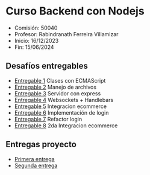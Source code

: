 # Curso Backend con Nodejs

- Comisión: 50040
- Profesor: Rabindranath Ferreira Villamizar
- Inicio: 16/12/2023
- Fin: 15/06/2024

## Desafíos entregables

- [Entregable 1](./Entregas-Desafios/entrega-01/) Clases con ECMAScript
- [Entregable 2](./Entregas-Desafios/entrega-02/) Manejo de archivos
- [Entregable 3](./Entregas-Desafios/entrega-03/) Servidor con express
- [Entregable 4](./Entregas-Desafios/entrega-04/) Websockets + Handlebars
- [Entregable 5](./Entregas-Desafios/entrega-05/) Integracion ecommerce
- [Entregable 6](./Entregas-Desafios/entrega-06/) Implementación de login
- [Entregable 7](./Entregas-Desafios/entrega-07/) Refactor login
- [Entregable 8](./Entregas-Desafios/entrega-08/) 2da Integracion ecommerce

## Entregas proyecto

- [Primera entrega](./Entregas-Proyecto/proyecto-01/)
- [Segunda entrega](./Entregas-Proyecto/proyecto-02/)
